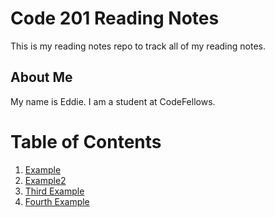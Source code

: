 # Code 201 Reading Notes

This is my reading notes repo to track all of my reading notes.

## About Me
My name is Eddie. I am a student at CodeFellows.


# Table of Contents
1. [Example](#example)
2. [Example2](#example2)
3. [Third Example](#third-example)
4. [Fourth Example](#fourth-examplehttpwwwfourthexamplecom)

